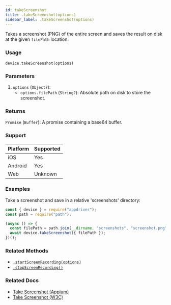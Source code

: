 ```yaml
---
id: takeScreenshot
title: .takeScreenshot(options)
sidebar_label: .takeScreenshot(options)
---
```


Takes a screenshot (PNG) of the entire screen and saves the result on disk at the given `filePath` location.

### Usage

```text
device.takeScreenshot(options)
```

### Parameters

1. `options` (`Object?`):
    - `options.filePath` (`String?`): Absolute path on disk to store the screenshot. 

### Returns

`Promise` (`Buffer`): A promise containing a base64 buffer.

### Support

| Platform | Supported |
| -------- | --------- |
| iOS      | Yes       |
| Android  | Yes       |
| Web      | Unknown   |

### Examples

Take a screenshot and save in a relative 'screenshots' directory:

```javascript
const { device } = require("appdriver");
const path = require("path");

(async () => {
  const filePath = path.join(__dirname, "screenshots", "screenshot.png");
  await device.takeScreenshot({ filePath });
})();
```

### Related Methods

- [`.startScreenRecording(options)`](./startScreenRecording.md)
- [`.stopScreenRecording()`](./stopScreenRecording.md)

### Related Docs

- [Take Screenshot (Appium)](http://appium.io/docs/en/commands/session/screenshot/)
- [Take Screenshot (W3C)](https://www.w3.org/TR/webdriver/#dfn-take-screenshot)